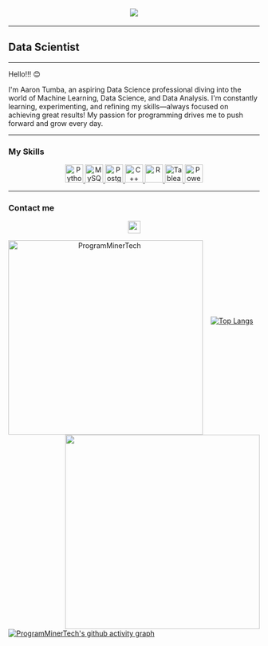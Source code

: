 <h1 align="center">
  <a href="https://github.com/ProgramMinerTech">
    <img src="https://readme-typing-svg.demolab.com/?lines=Hello+👋;I'm+Aaron+Tumba...;Thanks+for+visiting+me!&center=true&size=30&color=1478e2"> 
  </a>
</h1>

------------------------

## Data Scientist

------------------------

Hello!!! 😊

I'm Aaron Tumba, an aspiring Data Science professional diving into the world of Machine Learning, Data Science, and Data Analysis. I'm constantly learning, experimenting, and refining my skills—always focused on achieving great results! My passion for programming drives me to push forward and grow every day.

------------------------

### My Skills
<p align="center">
    <!-- Python -->
    <a href="https://www.python.org/" target="_blank" rel="noreferrer">
        <img src="https://raw.githubusercontent.com/danielcranney/readme-generator/main/public/icons/skills/python-colored.svg" width="36" height="36" alt="Python" />
    </a>
    <!-- MySQL -->
    <a href="https://www.mysql.com/" target="_blank" rel="noreferrer">
        <img src="https://raw.githubusercontent.com/danielcranney/readme-generator/main/public/icons/skills/mysql-colored.svg" width="36" height="36" alt="MySQL" />
    </a>
    <!-- PostgreSQL -->
    <a href="https://www.postgresql.org/" target="_blank" rel="noreferrer">
        <img src="https://raw.githubusercontent.com/danielcranney/readme-generator/main/public/icons/skills/postgresql-colored.svg" width="36" height="36" alt="PostgreSQL" />
    </a>
    <!-- C++ -->
    <a href="https://docs.microsoft.com/en-us/cpp/?view=msvc-170" target="_blank" rel="noreferrer">
        <img src="https://raw.githubusercontent.com/danielcranney/readme-generator/main/public/icons/skills/cplusplus-colored.svg" width="36" height="36" alt="C++" />
    </a>
    <!-- R -->
    <a href="https://www.r-project.org/" target="_blank" rel="noreferrer">
        <img src="https://raw.githubusercontent.com/danielcranney/readme-generator/main/public/icons/skills/rlang-colored.svg" width="36" height="36" alt="R" />
    </a>
    <!-- Tableau -->
    <a href="https://www.tableau.com/" target="_blank" rel="noreferrer">
        <img src="https://avatars.githubusercontent.com/u/828667?s=200&v=4" width="36" height="36" alt="Tableau" />
    </a>
    <!-- Power BI -->
    <a href="https://powerbi.microsoft.com/" target="_blank" rel="noreferrer">
        <img src="https://avatars.githubusercontent.com/u/42988494?s=200&v=4" width="36" height="36" alt="Power BI" />
    </a>
</p>

-----------------------------
### Contact me

<p align="center">
    <a href="https://www.linkedin.com/in/aaron-oscar-tumba-flores-27381a345/">
        <img src="https://img.shields.io/badge/linkedin-%230077B5.svg?&style=for-the-badge&logo=linkedin&logoColor=white" height=25>
    </a>
</p>

<p align=center>
  <div align=center>
    <a href="https://github.com/ProgramMinerTech" title="Go to Source">
      <img align="left" width=390 src="https://streak-stats.demolab.com?user=ProgramMinerTech&theme=dark&border_radius=10&date_format=j%20M%5B%20Y%5D&background=0d1117&ring=1E90FF&border=1E90FF" alt="ProgramMinerTech" />
    </a>
    <a href="https://github.com/ProgramMinerTech" title="Go to Source">
      <img align="right" width=390 src="https://github-readme-stats-sigma-five.vercel.app/api?username=ProgramMinerTech&show_icons=true&bg_color=0d1117&icon_color=1E90FF&text_color=ffffff&title_color=1E90FF&border_color=1E90FF" />
    </a>
  </div>
  <br><br><br><br><br><br><br><br><br>
  <div align=center>
    <a href="https://github.com/ProgramMinerTech">
        <img src="https://github-readme-stats-git-masterrstaa-rickstaa.vercel.app/api/top-langs/?username=ProgramMinerTech&theme=dark&title_color=1E90FF&bg_color=0d1117&border_color=1E90FF" alt="Top Langs">
    </a>
  </div>
  <br>
</p>

[![ProgramMinerTech's github activity graph](https://github-readme-activity-graph.vercel.app/graph?username=ProgramMinerTech&theme=high-contrast&bg_color=0d1117&line=1E90FF&border_color=1E90FF)](https://github.com/ProgramMinerTech)
